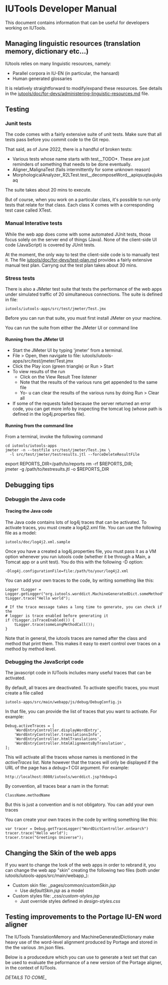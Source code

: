 # IUTools Developer Manual

This document contains information that can be useful for developers working on 
IUTools.

## Managing linguistic resources (translation memory, dictionary etc...)

IUtools relies on many linguistic resources, namely:
- Parallel corpora in IU-EN (in particular, the hansard)
- Human generated glossaries

It is relatively straightforward to modify/expand these 
resources. See details in the [iutools/doc/for-devs/administering-linguistic-resources.md](./administering-linguistic-resources.md) file.


## Testing

### Junit tests

The code comes with a fairly extensive suite of unit tests. Make sure that all 
tests pass before you commit code to the Git repo.

That said, as of June 2022, there is a handful of broken tests:
- Various tests whose name starts with test__TODO*. These are just reminders of 
  something that needs to be done eventually.
- Aligner_MalignaTest (fails intermittently for some unknown reason)
- MorphologicalAnalyzer_R2LTest.test__decomposeWord__apiqsuqtaujuksaq

The suite takes about 20 mins to execute. 

But of course, when you work on a particular class, it's possible to run only 
tests that relate for that class. Each class X comes with a corresponding test case 
called XTest.

### Manual Interative tests

While the web app does come with some automated JUnit tests, those focus solely 
on the server end of things (Java). None of the client-side UI code (JavaScript) 
is covered by JUnit tests.

At the moment, the only way to test the client-side code is to manually test it. 
The file [iutools/doc/for-devs/test-plan.md](./test-plan.md) provides a fairly
extensive manual test plan. Carryng out the test 
plan takes about 30 mins.

### Stress tests

There is also a JMeter test suite that tests the performance of the web apps 
under simulated traffic of 20 simultaneous connections. The suite is defined in 
file:

    iutools/iutools-apps/src/test/jmeter/Test.jmx

Before you can run that suite, you must first install JMeter on your machine.

You can run the suite from either the JMeter UI or command line

#### Running from the JMeter UI

- Start the JMeter UI by typing 'jmeter' from a terminal. 
- File > Open, then navigate to file:
     iutools/iutools-apps/src/test/jmeter/Test.jmx
- Click the Play icon (green triangle) or Run > Start
- To view results of the run
  - Click on the View Result Tree listener
  - Note that the results of the various runs get appended to the same file
  - Yo- u can clear the results of the various runs by doing Run > Clear all
- If some of the requests failed because the server returned an error code, you 
  can get more info by inspecting the tomcat log (whose path is defined in the 
  log4j.properties file).
   
#### Running from the command line

From a terminal, invoke the following command

    cd iutools/iutools-apps
    jmeter -n --testfile src/test/jmeter/Test.jmx \
      -l src/test/jmeter/testresults.jtl --forceDeleteResultFile
      
export REPORTS_DIR=/path/to/reports
rm -rf $REPORTS_DIR; \
jmeter -g /path/to/testresults.jtl -o $REPORTS_DIR

## Debugging tips

### Debuggin the Java code

#### Tracing the Java code

The Java code contains lots of log4j traces that can be activated. To activate 
traces, you must create a log4j2.xml file. You can use the following file 
as a model:

    iutools/doc/log4j2.xml.sample
    
Once you have a created a log4j.properties file, you must pass it as a VM option 
whenever you run iutools code (whether it be through a Main, a Tomcat app or 
a unit test). You do this with the following -D option:

    -Dlog4j.configurationFile=file:/path/to/your/log4j2.xml

You can add your own traces to the code, by writing something like this:

    Logger tLogger = Logger.getLogger("org.iutools.worddict.MachineGeneratedDict.someMethod");
    tLogger.trace("Hello world");
    
    # If the trace message takes a long time to generate, you can check if the 
    # logger is trace enabled before generating it 
    if (tLogger.isTraceEnabled()) {
        tLogger.trace(someLongMethodCall());
    }
    
Note that in general, the iutools traces are named after the class and method 
that print them. This makes it easy to exert control over traces on a method by 
method level.    

### Debugging the JavaScript code

The javascript code in IUTools includes many useful traces that can be activated. 

By default, all traces are deactivated. To activate specific traces, you must create 
a file called 

    iutools-apps/src/main/webapp/js/debug/DebugConfig.js
    
In that file, you can provide the list of traces that you want to activate. For
example:

    Debug.activeTraces = [
        'WordEntryController.displayWordEntry',
        'WordEntryController.translationsInfo',
        'WordEntryController.htmlTranslations',
        'WordEntryController.htmlAlignmentsByTranslation',
    ];

This will activate all the traces whose names is mentioned in the _activeTraces_ 
list. Note however that the traces will only be displayed if the URL of the page 
has a _debug=1_ CGI argument. For example:

    http://localhost:8080/iutools/worddict.jsp?debug=1

By convention, all traces bear a nam in the format:

    ClassName.methodName
    
But this is just a convention and is not obligatory. You can add your own traces

You can create your own  traces in the code by writing something like this:

    var tracer = Debug.getTraceLogger("WordDictController.onSearch")
    tracer.trace("Hello world");
    tracer.trace("Greetings Universe");

## Changing the Skin of the web apps

If you want to change the look of the web apps in order to rebrand it, you can 
change the web app "skin" creating the following two files (both under 
iutools/iutools-apps/src/main/webapp_):

- Custom skin file: _pages/common/_customSkin.jsp_ 
  - Use _defaultSkin.jsp_ as a model
- Custom styles file: _css/_custom-styles.jsp_  
  - Just override styles defined in _design-styles.css_

## Testing improvements to the Portage IU-EN word aligner

The IUTools TranslationMemory and MachineGeneratedDictionary make heavy use of the word-level alignment produced 
by Portage and stored in the the various .tm.json files.

Below is a producedure which you can use to generate a test set that can be used to evaluate the peformance of a new 
version of the Portage aligner, in the context of IUTools.

_DETAILS TO COME__